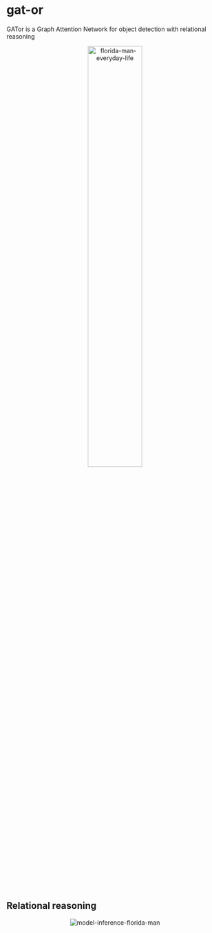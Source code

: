 # gat-or
GATor is a Graph Attention Network for object detection with relational reasoning

<div align="center">
<img alt="florida-man-everyday-life" align="center" width="50%" src="https://user-images.githubusercontent.com/34657562/147384846-2baca0b2-c367-4c11-81b0-c9e47f814d87.gif" />
</div>

## Relational reasoning

<div align="center">
<img alt="model-inference-florida-man" src="https://user-images.githubusercontent.com/27950949/150707882-1fd0b52e-23e6-4899-93aa-a6213c848f9c.png" />
</div>
